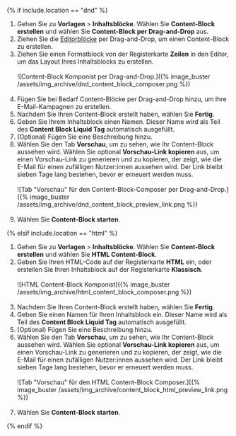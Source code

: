 {% if include.location == "dnd" %}

1. Gehen Sie zu **Vorlagen** > **Inhaltsblöcke**. Wählen Sie <i class="fas fa-plus"></i> **Content-Block erstellen** und wählen Sie **Content-Block per Drag-and-Drop** aus.
2. Ziehen Sie die [Editorblöcke]({{site.baseurl}}/user_guide/message_building_by_channel/email/drag_and_drop/dnd_editor_blocks/) per Drag-and-Drop, um einen Content-Block zu erstellen. 
3. Ziehen Sie einen Formatblock von der Registerkarte **Zeilen** in den Editor, um das Layout Ihres Inhaltsblocks zu erstellen. <br><br> ![Content-Block Komponist per Drag-and-Drop.]({% image_buster /assets/img_archive/dnd_content_block_composer.png %})<br><br>
4. Fügen Sie bei Bedarf Content-Blöcke per Drag-and-Drop hinzu, um Ihre E-Mail-Kampagnen zu erstellen.
5. Nachdem Sie Ihren Content-Block erstellt haben, wählen Sie **Fertig**.
6. Geben Sie Ihrem Inhaltsblock einen Namen. Dieser Name wird als Teil des **Content Block Liquid Tag** automatisch ausgefüllt.
7. (Optional) Fügen Sie eine Beschreibung hinzu.
8. Wählen Sie den Tab **Vorschau**, um zu sehen, wie Ihr Content-Block aussehen wird. Wählen Sie optional **Vorschau-Link kopieren** aus, um einen Vorschau-Link zu generieren und zu kopieren, der zeigt, wie die E-Mail für einen zufälligen Nutzer:innen aussehen wird. Der Link bleibt sieben Tage lang bestehen, bevor er erneuert werden muss.<br><br> ![Tab "Vorschau" für den Content-Block-Composer per Drag-and-Drop.]({% image_buster /assets/img_archive/dnd_content_block_preview_link.png %})<br><br>
9. Wählen Sie **Content-Block starten**.

{% elsif include.location == "html" %}

1. Gehen Sie zu **Vorlagen** > **Inhaltsblöcke**. Wählen Sie <i class="fas fa-plus"></i> **Content-Block erstellen** und wählen Sie **HTML Content-Block**.
2. Geben Sie Ihren HTML-Code auf der Registerkarte **HTML** ein, oder erstellen Sie Ihren Inhaltsblock auf der Registerkarte **Klassisch**. <br><br> ![HTML Content-Block Komponist]({% image_buster /assets/img_archive/html_content_block_composer.png %})<br><br>
4. Nachdem Sie Ihren Content-Block erstellt haben, wählen Sie **Fertig**.
5. Geben Sie einen Namen für Ihren Inhaltsblock ein. Dieser Name wird als Teil des **Content Block Liquid Tag** automatisch ausgefüllt.
6. (Optional) Fügen Sie eine Beschreibung hinzu.
7. Wählen Sie den Tab **Vorschau**, um zu sehen, wie Ihr Content-Block aussehen wird. Wählen Sie optional **Vorschau-Link kopieren** aus, um einen Vorschau-Link zu generieren und zu kopieren, der zeigt, wie die E-Mail für einen zufälligen Nutzer:innen aussehen wird. Der Link bleibt sieben Tage lang bestehen, bevor er erneuert werden muss.<br><br> ![Tab "Vorschau" für den HTML Content-Block Composer.]({% image_buster /assets/img_archive/content_block_html_preview_link.png %})<br><br>
8. Wählen Sie **Content-Block starten**.

{% endif %}